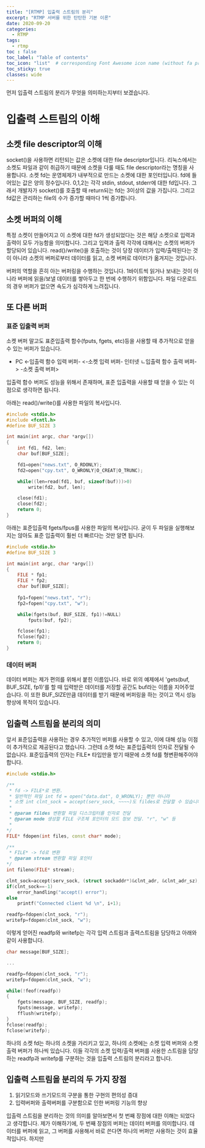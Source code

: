 ```yaml
---
title: "[RTMP] 입출력 스트림의 분리"
excerpt: "RTMP 서버를 위한 탄탄한 기본 이론"
date: 2020-09-20
categories:
  - RTMP
tags:
  - rtmp
toc : false
toc_label: "Table of contents"
toc_icon: "list"  # corresponding Font Awesome icon name (without fa prefix)
toc_sticky: true
classes: wide
---
```


먼저 입출력 스트림의 분리가 무엇을 의미하는지부터 보겠습니다.  

# 입출력 스트림의 이해 

## 소켓 file descriptor의 이해 

socket()을 사용하면 리턴되는 값은 소켓에 대한 file descriptor입니다. 리눅스에서는 소켓도 파일과 같이 취급하기 때문에 소켓을 다룰 때도 file descriptor라는 명칭을 사용합니다. 소켓 fd는 운영체제가 내부적으로 만드는 소켓에 대한 포인터입니다. fd에 들어있는 값은 양의 정수입니다. 0,1,2는 각각 stdin, stdout, stderr에 대한 fd입니다. 그래서 개발자가 socket()를 호출할 때 return되는 fd는 3이상의 값을 가집니다. 그리고 fd값은 관리하는 file의 수가 증가할 때마다 1씩 증가합니다.  

## 소켓 버퍼의 이해

특정 소켓이 만들어지고 이 소켓에 대한 fd가 생성되었다는 것은 해당 소켓으로 입력과 출력이 모두 가능함을 의미합니다. 그리고 입력과 출력 각각에 대해서는 소켓의 버퍼가 할당되어 있습니다. read()/write()을 호출하는 것이 당장 데이터가 입력/출력된다는 것이 아니라 소켓의 버퍼로부터 데이터를 읽고, 소켓 버퍼로 데이터가 옮겨지는 것입니다.  

버퍼의 역할을 흔히 아는 버퍼링을 수행하는 것입니다. 1바이트씩 읽거나 보내는 것이 아니라 버퍼에 읽을/보낼 데이터를 쌓아두고 한 번에 수행하기 위함입니다. 파일 다운로드의 경우 버퍼가 없으면 속도가 심각하게 느려집니다.  

## 또 다른 버퍼

### 표준 입출력 버퍼 

소켓 버퍼 말고도 표준입출력 함수(fputs, fgets, etc)등을 사용할 때 추가적으로 얻을 수 있는 버퍼가 있습니다.  

- PC <-입출력 함수 입력 버퍼- <-소켓 입력 버퍼- 인터넷
 	 ㄴ입출력 함수 출력 버퍼-> -소켓 출력 버퍼> 

입출력 함수 버퍼도 성능을 위해서 존재하며, 표준 입출력을 사용할 때 얻을 수 있는 이점으로 생각하면 됩니다. 

아래는 read()/write()를 사용한 파일의 복사입니다. 

```cpp
#include <stdio.h>
#include <fcntl.h>
#define BUF_SIZE 3

int main(int argc, char *argv[])
{
	int fd1, fd2, len;
	char buf[BUF_SIZE];

	fd1=open("news.txt", O_RDONLY);
	fd2=open("cpy.txt", O_WRONLY|O_CREAT|O_TRUNC);

	while((len=read(fd1, buf, sizeof(buf)))>0)
		write(fd2, buf, len);

	close(fd1);
	close(fd2);
	return 0;
}
```

아래는 표준입출력 fgets/fpus를 사용한 파일의 복사입니다. 굳이 두 파일을 실행해보지는 않아도 표준 입출력이 훨씬 더 빠르다는 것만 알면 됩니다.  

```cpp
#include <stdio.h>
#define BUF_SIZE 3

int main(int argc, char *argv[])
{
	FILE * fp1;
	FILE * fp2;
	char buf[BUF_SIZE];
	
	fp1=fopen("news.txt", "r");
	fp2=fopen("cpy.txt", "w");

	while(fgets(buf, BUF_SIZE, fp1)!=NULL)
		fputs(buf, fp2); 

	fclose(fp1);
	fclose(fp2);
	return 0;
}
```


### 데이터 버퍼

데이터 버퍼는 제가 편의를 위해서 붙힌 이름입니다.  바로 위의 예제에서 'gets(buf, BUF_SIZE, fp1)'를 할 때 입력받은 데이터를 저장할 공간도 buf라는 이름을 지어주었습니다. 이 또한  BUF_SIZE만큼 데이터를 받기 때문에 버퍼링을 하는 것이고 역시 성능향상에 목적이 있습니다. 

## 입출력 스트림을 분리의 의미

앞서 표준입출력을 사용하는 경우 추가적인 버퍼를 사용할 수 있고, 이에 대해 성능 이점이 추가적으로 제공된다고 했습니다. 그런데 소켓 fd는 표준입출력의 인자로 전달될 수 없습니다. 표준입출력의 인자는 FILE* 타입만을 받기 때문에 소켓 fd를 형변환해주어야 합니다.  

```cpp
#include <stdio.h>

/**
 * fd -> FILE*로 변환.
 * 일반적인 파일 int fd = open("data.dat", O_WRONLY); 뿐만 아니라
 * 소켓 int clnt_sock = accept(serv_sock, ~~~~)도 fildes로 전달할 수 있습니다.
 * 
 * @param fildes 변환할 파일 디스크립터를 인자로 전달
 * @param mode 생성할 FILE 구조체 포인터의 모드 정보 전달. "r", "w" 등 
 * 
*/
FILE* fdopen(int files, const char* mode);

/**
 * FILE* -> fd로 변환
 * @param stream 변환할 파일 포인터
*/
int fileno(FILE* stream);

clnt_sock=accept(serv_sock, (struct sockaddr*)&clnt_adr, &clnt_adr_sz);
if(clnt_sock==-1)
	error_handling("accept() error");
else
	printf("Connected client %d \n", i+1);

readfp=fdopen(clnt_sock, "r");
writefp=fdopen(clnt_sock, "w");
```

이렇게 얻어진 readfp와 writefp는 각각 입력 스트림과 출력스트림을 담당하고 아래와 같이 사용합니다.  

```cpp
char message[BUF_SIZE];

...

readfp=fdopen(clnt_sock, "r");
writefp=fdopen(clnt_sock, "w");

while(!feof(readfp))
{
	fgets(message, BUF_SIZE, readfp);
	fputs(message, writefp);
	fflush(writefp);
}
fclose(readfp);
fclose(writefp);
```

하나의 소켓 fd는 하나의 소켓을 가리키고 있고, 하나의 소켓에는 소켓 입력 버퍼와 소켓 출력 버퍼가 하나씩 있습니다. 이들 각각의 소켓 입력/출력 버퍼를 사용한 스트림을 담당하는 readfp과 writefp를 구분하는 것을 입출력 스트림의 분리라고 합니다.  

## 입출력 스트림을 분리의 두 가지 장점  

1. 읽기모드와 쓰기모드의 구분을 통한 구현의 편의성 증대
1. 입력버퍼와 출력버퍼를 구분함으로 인한 버퍼링 기능의 향상

입출력 스트림을 분리하는 것의 의미를 알아보면서 첫 번째 장점에 대한 이해는 되었다고 생각합니다. 제가 이해하기에, 두 번째 장점의 버퍼는 데이터 버퍼를 의미합니다. 데이터를 버퍼에 읽고, 그 버퍼를 사용해서 바로 쓴다면 하나의 버퍼만 사용하는 것이 효율적입니다. 하지만 


